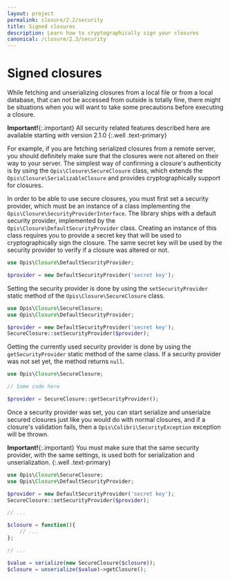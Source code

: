 ```yaml
---
layout: project
permalink: closure/2.2/security
title: Signed closures
description: Learn how to cryptographically sign your closures
canonical: /closure/2.3/security
---
```

# Signed closures

While fetching and unserializing closures from a local file or from a local database,
that can not be accessed from outside is totally fine, there might be situations when
you will want to take some precautions before executing a closure. 

**Important!**{:.important}
All security related features described here 
are available starting with version 2.1.0 
{:.well .text-primary}

For example, if you are fetching serialized closures from a remote server,
you should definitely make sure that the closures were not altered on their way to your server. 
The simplest way of confirming a closure's authenticity is by using the 
`Opis\Closure\SecureClosure` class, which extends the `Opis\Closure\SerializableClosure` 
and provides cryptographically support for closures. 

In order to be able to use secure closures, you must first set a security provider, 
which must be an instance of a class implementing the `Opis\Closure\SecurityProviderInterface`. 
The library ships with a default security provider, implemented by the 
`Opis\Closure\DefaultSecurityProvider` class. 
Creating an instance of this class requires you to provide a secret key that 
will be used to cryptographically sign the closure. 
The same secret key will be used by the security provider to verify if a closure was altered or not. 

```php
use Opis\Closure\DefaultSecurityProvider;

$provider = new DefaultSecurityProvider('secret key');
```

Setting the security provider is done by using the `setSecurityProvider` 
static method of the `Opis\Closure\SecureClosure` class. 

```php
use Opis\Closure\SecureClosure;
use Opis\Closure\DefaultSecurityProvider;

$provider = new DefaultSecurityProvider('secret key');
SecureClosure::setSecurityProvider($provider);
```

Getting the currently used security provider is done by using the `getSecurityProvider`
static method of the same class. 
If a security provider was not set yet, the method returns `null`. 

```php
use Opis\Closure\SecureClosure;

// Some code here

$provider = SecureClosure::getSecurityProvider();
```

Once a security provider was set, you can start serialize and unserialze secured closures
just like you would do with normal closures, and if a closure's validation fails, 
then a `Opis\Colibri\SecurityException` exception will be thrown. 

**Important!**{:.important}
 You must make sure that the same security provider,
 with the same settings, is used both for serialization and unserialization. 
{:.well .text-primary}

```php
use Opis\Closure\SecureClosure;
use Opis\Closure\DefaultSecurityProvider;

$provider = new DefaultSecurityProvider('secret key');
SecureClosure::setSecurityProvider($provider);

// ...

$closure = function(){
    // ...  
};

// ...

$value = serialize(new SecureClosure($closure)); 
$closure = unserialize($value)->getClosure();
```

